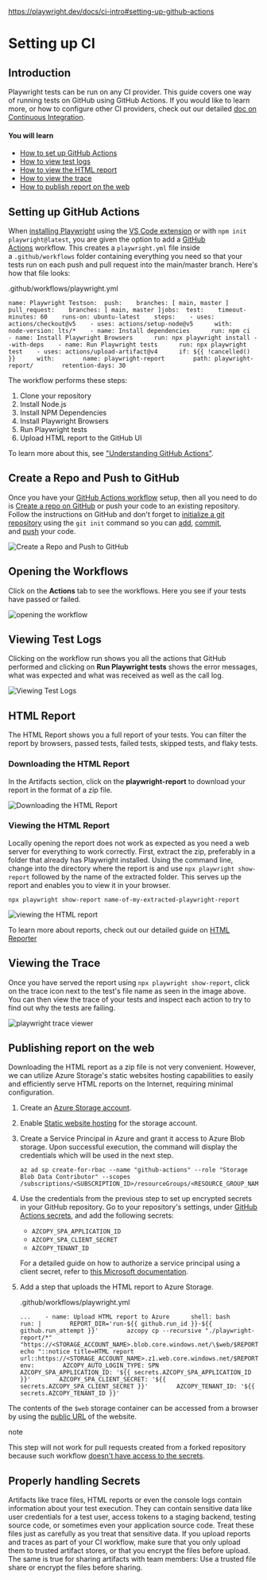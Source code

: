 https://playwright.dev/docs/ci-intro#setting-up-github-actions

# Setting up CI

## Introduction

Playwright tests can be run on any CI provider. This guide covers one way of running tests on GitHub using GitHub Actions. If you would like to learn more, or how to configure other CI providers, check out our detailed [doc on Continuous Integration](https://playwright.dev/docs/ci).

#### You will learn

- [How to set up GitHub Actions](https://playwright.dev/docs/ci-intro#setting-up-github-actions)
- [How to view test logs](https://playwright.dev/docs/ci-intro#viewing-test-logs)
- [How to view the HTML report](https://playwright.dev/docs/ci-intro#viewing-the-html-report)
- [How to view the trace](https://playwright.dev/docs/ci-intro#viewing-the-trace)
- [How to publish report on the web](https://playwright.dev/docs/ci-intro#publishing-report-on-the-web)

## Setting up GitHub Actions

When [installing Playwright](https://playwright.dev/docs/intro) using the [VS Code extension](https://playwright.dev/docs/getting-started-vscode) or with `npm init playwright@latest`, you are given the option to add a [GitHub Actions](https://docs.github.com/en/actions) workflow. This creates a `playwright.yml` file inside a `.github/workflows` folder containing everything you need so that your tests run on each push and pull request into the main/master branch. Here's how that file looks:

.github/workflows/playwright.yml

```
name: Playwright Testson:  push:    branches: [ main, master ]  pull_request:    branches: [ main, master ]jobs:  test:    timeout-minutes: 60    runs-on: ubuntu-latest    steps:    - uses: actions/checkout@v5    - uses: actions/setup-node@v5      with:        node-version: lts/*    - name: Install dependencies      run: npm ci    - name: Install Playwright Browsers      run: npx playwright install --with-deps    - name: Run Playwright tests      run: npx playwright test    - uses: actions/upload-artifact@v4      if: ${{ !cancelled() }}      with:        name: playwright-report        path: playwright-report/        retention-days: 30
```

The workflow performs these steps:

1. Clone your repository
2. Install Node.js
3. Install NPM Dependencies
4. Install Playwright Browsers
5. Run Playwright tests
6. Upload HTML report to the GitHub UI

To learn more about this, see ["Understanding GitHub Actions"](https://docs.github.com/en/actions/learn-github-actions/understanding-github-actions).

## Create a Repo and Push to GitHub

Once you have your [GitHub Actions workflow](https://playwright.dev/docs/ci-intro#setting-up-github-actions) setup, then all you need to do is [Create a repo on GitHub](https://docs.github.com/en/get-started/quickstart/create-a-repo) or push your code to an existing repository. Follow the instructions on GitHub and don't forget to [initialize a git repository](https://github.com/git-guides/git-init) using the `git init` command so you can [add](https://github.com/git-guides/git-add), [commit](https://github.com/git-guides/git-commit), and [push](https://github.com/git-guides/git-push) your code.

![Create a Repo and Push to GitHub](https://user-images.githubusercontent.com/13063165/183423254-d2735278-a2ab-4d63-bb99-48d8e5e447bc.png)

## Opening the Workflows

Click on the **Actions** tab to see the workflows. Here you see if your tests have passed or failed.

![opening the workflow](https://user-images.githubusercontent.com/13063165/183423783-58bf2008-514e-4f96-9c12-c9a55703960c.png)

## Viewing Test Logs

Clicking on the workflow run shows you all the actions that GitHub performed and clicking on **Run Playwright tests** shows the error messages, what was expected and what was received as well as the call log.

![Viewing Test Logs](https://user-images.githubusercontent.com/13063165/183423783-58bf2008-514e-4f96-9c12-c9a55703960c.png)

## HTML Report

The HTML Report shows you a full report of your tests. You can filter the report by browsers, passed tests, failed tests, skipped tests, and flaky tests.

### Downloading the HTML Report

In the Artifacts section, click on the **playwright-report** to download your report in the format of a zip file.

![Downloading the HTML Report](https://user-images.githubusercontent.com/13063165/183437023-524f1803-84e4-4862-9ce3-1d55af0e023e.png)

### Viewing the HTML Report

Locally opening the report does not work as expected as you need a web server for everything to work correctly. First, extract the zip, preferably in a folder that already has Playwright installed. Using the command line, change into the directory where the report is and use `npx playwright show-report` followed by the name of the extracted folder. This serves up the report and enables you to view it in your browser.

```
npx playwright show-report name-of-my-extracted-playwright-report
```

![viewing the HTML report](https://github.com/microsoft/playwright/assets/13063165/c5f60e56-fb75-4a2d-a4b6-054b8c5d69c1)

To learn more about reports, check out our detailed guide on [HTML Reporter](https://playwright.dev/docs/test-reporters#html-reporter)

## Viewing the Trace

Once you have served the report using `npx playwright show-report`, click on the trace icon next to the test's file name as seen in the image above. You can then view the trace of your tests and inspect each action to try to find out why the tests are failing.

![playwright trace viewer](https://github.com/microsoft/playwright/assets/13063165/10fe3585-8401-4051-b1c2-b2e92ac4c274)

## Publishing report on the web

Downloading the HTML report as a zip file is not very convenient. However, we can utilize Azure Storage's static websites hosting capabilities to easily and efficiently serve HTML reports on the Internet, requiring minimal configuration.

1. Create an [Azure Storage account](https://learn.microsoft.com/en-us/azure/storage/common/storage-account-create).
    
2. Enable [Static website hosting](https://learn.microsoft.com/en-us/azure/storage/blobs/storage-blob-static-website-how-to#enable-static-website-hosting) for the storage account.
    
3. Create a Service Principal in Azure and grant it access to Azure Blob storage. Upon successful execution, the command will display the credentials which will be used in the next step.
    
    ```
    az ad sp create-for-rbac --name "github-actions" --role "Storage Blob Data Contributor" --scopes /subscriptions/<SUBSCRIPTION_ID>/resourceGroups/<RESOURCE_GROUP_NAME>/providers/Microsoft.Storage/storageAccounts/<STORAGE_ACCOUNT_NAME>
    ```
    
4. Use the credentials from the previous step to set up encrypted secrets in your GitHub repository. Go to your repository's settings, under [GitHub Actions secrets](https://docs.github.com/en/actions/security-guides/encrypted-secrets#creating-encrypted-secrets-for-a-repository), and add the following secrets:
    
    - `AZCOPY_SPA_APPLICATION_ID`
    - `AZCOPY_SPA_CLIENT_SECRET`
    - `AZCOPY_TENANT_ID`
    
    For a detailed guide on how to authorize a service principal using a client secret, refer to [this Microsoft documentation](https://learn.microsoft.com/en-us/azure/storage/common/storage-use-azcopy-authorize-azure-active-directory#authorize-a-service-principal-by-using-a-client-secret).
    
5. Add a step that uploads the HTML report to Azure Storage.
    
    .github/workflows/playwright.yml
    
    ```
    ...    - name: Upload HTML report to Azure      shell: bash      run: |        REPORT_DIR='run-${{ github.run_id }}-${{ github.run_attempt }}'        azcopy cp --recursive "./playwright-report/*" "https://<STORAGE_ACCOUNT_NAME>.blob.core.windows.net/\$web/$REPORT_DIR"        echo "::notice title=HTML report url::https://<STORAGE_ACCOUNT_NAME>.z1.web.core.windows.net/$REPORT_DIR/index.html"      env:        AZCOPY_AUTO_LOGIN_TYPE: SPN        AZCOPY_SPA_APPLICATION_ID: '${{ secrets.AZCOPY_SPA_APPLICATION_ID }}'        AZCOPY_SPA_CLIENT_SECRET: '${{ secrets.AZCOPY_SPA_CLIENT_SECRET }}'        AZCOPY_TENANT_ID: '${{ secrets.AZCOPY_TENANT_ID }}'
    ```
    

The contents of the `$web` storage container can be accessed from a browser by using the [public URL](https://learn.microsoft.com/en-us/azure/storage/blobs/storage-blob-static-website-how-to?tabs=azure-portal#portal-find-url) of the website.

note

This step will not work for pull requests created from a forked repository because such workflow [doesn't have access to the secrets](https://docs.github.com/en/actions/security-for-github-actions/security-guides/using-secrets-in-github-actions#using-secrets-in-a-workflow).

## Properly handling Secrets

Artifacts like trace files, HTML reports or even the console logs contain information about your test execution. They can contain sensitive data like user credentials for a test user, access tokens to a staging backend, testing source code, or sometimes even your application source code. Treat these files just as carefully as you treat that sensitive data. If you upload reports and traces as part of your CI workflow, make sure that you only upload them to trusted artifact stores, or that you encrypt the files before upload. The same is true for sharing artifacts with team members: Use a trusted file share or encrypt the files before sharing.